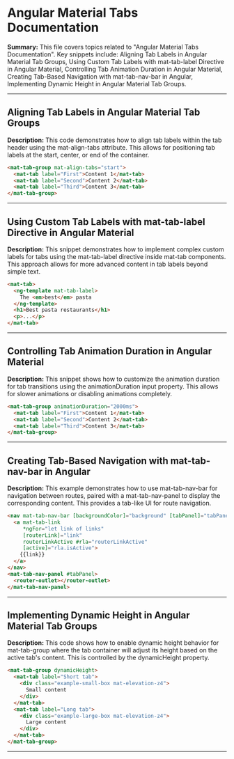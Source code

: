 # Angular Material Tabs Documentation

**Summary:** This file covers topics related to "Angular Material Tabs Documentation". Key snippets include: Aligning Tab Labels in Angular Material Tab Groups, Using Custom Tab Labels with mat-tab-label Directive in Angular Material, Controlling Tab Animation Duration in Angular Material, Creating Tab-Based Navigation with mat-tab-nav-bar in Angular, Implementing Dynamic Height in Angular Material Tab Groups.

---

## Aligning Tab Labels in Angular Material Tab Groups

**Description:** This code demonstrates how to align tab labels within the tab header using the mat-align-tabs attribute. This allows for positioning tab labels at the start, center, or end of the container.

```html
<mat-tab-group mat-align-tabs="start">
  <mat-tab label="First">Content 1</mat-tab>
  <mat-tab label="Second">Content 2</mat-tab>
  <mat-tab label="Third">Content 3</mat-tab>
</mat-tab-group>
```

---

## Using Custom Tab Labels with mat-tab-label Directive in Angular Material

**Description:** This snippet demonstrates how to implement complex custom labels for tabs using the mat-tab-label directive inside mat-tab components. This approach allows for more advanced content in tab labels beyond simple text.

```html
<mat-tab>
  <ng-template mat-tab-label>
    The <em>best</em> pasta
  </ng-template>
  <h1>Best pasta restaurants</h1>
  <p>...</p>
</mat-tab>
```

---

## Controlling Tab Animation Duration in Angular Material

**Description:** This snippet shows how to customize the animation duration for tab transitions using the animationDuration input property. This allows for slower animations or disabling animations completely.

```html
<mat-tab-group animationDuration="2000ms">
  <mat-tab label="First">Content 1</mat-tab>
  <mat-tab label="Second">Content 2</mat-tab>
  <mat-tab label="Third">Content 3</mat-tab>
</mat-tab-group>
```

---

## Creating Tab-Based Navigation with mat-tab-nav-bar in Angular

**Description:** This example demonstrates how to use mat-tab-nav-bar for navigation between routes, paired with a mat-tab-nav-panel to display the corresponding content. This provides a tab-like UI for route navigation.

```html
<nav mat-tab-nav-bar [backgroundColor]="background" [tabPanel]="tabPanel">
  <a mat-tab-link
     *ngFor="let link of links"
     [routerLink]="link"
     routerLinkActive #rla="routerLinkActive"
     [active]="rla.isActive">
    {{link}}
  </a>
</nav>
<mat-tab-nav-panel #tabPanel>
  <router-outlet></router-outlet>
</mat-tab-nav-panel>
```

---

## Implementing Dynamic Height in Angular Material Tab Groups

**Description:** This code shows how to enable dynamic height behavior for mat-tab-group where the tab container will adjust its height based on the active tab's content. This is controlled by the dynamicHeight property.

```html
<mat-tab-group dynamicHeight>
  <mat-tab label="Short tab">
    <div class="example-small-box mat-elevation-z4">
      Small content
    </div>
  </mat-tab>
  <mat-tab label="Long tab">
    <div class="example-large-box mat-elevation-z4">
      Large content
    </div>
  </mat-tab>
</mat-tab-group>
```

---